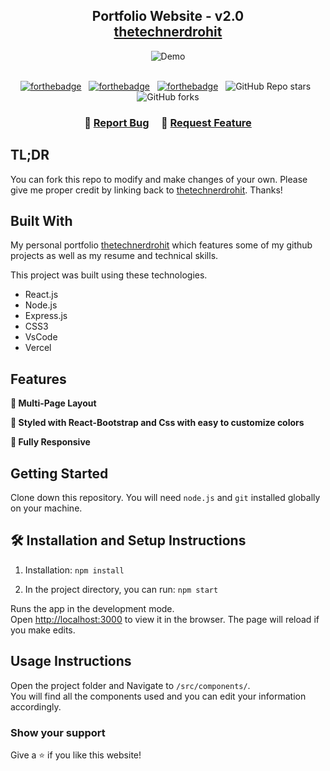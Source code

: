 <h2 align="center">
  Portfolio Website - v2.0<br/>
  <a href="https://thetechnerdrohit.netlify.app/" target="_blank">thetechnerdrohit</a>
</h2>
<div align="center">
  <img alt="Demo" src="./Images/readme-img1.png" />
</div>

<br/>

<center>

[![forthebadge](https://forthebadge.com/images/badges/built-with-love.svg)](https://forthebadge.com) &nbsp;
[![forthebadge](https://forthebadge.com/images/badges/made-with-javascript.svg)](https://forthebadge.com) &nbsp;
[![forthebadge](https://forthebadge.com/images/badges/open-source.svg)](https://forthebadge.com) &nbsp;
![GitHub Repo stars](https://img.shields.io/github/stars/thetechnerdrohit/portfolio-v2?color=red&logo=github&style=for-the-badge) &nbsp;
![GitHub forks](https://img.shields.io/github/forks/thetechnerdrohit/portfolio-v2?color=red&logo=github&style=for-the-badge)

</center>

<h3 align="center">
    🔹
    <a href="https://github.com/thetechnerdrohit/portfolio-v2/issues">Report Bug</a> &nbsp; &nbsp;
    🔹
    <a href="https://github.com/thetechnerdrohit/portfolio-v2/issues">Request Feature</a>
</h3>

## TL;DR

You can fork this repo to modify and make changes of your own. Please give me proper credit by linking back to [thetechnerdrohit](https://github.com/thetechnerdrohit/portfolio-v2/tree/v3-react). Thanks!

## Built With

My personal portfolio <a href="https://thetechnerdrohit.netlify.app/" target="_blank">thetechnerdrohit</a> which features some of my github projects as well as my resume and technical skills.<br/>

This project was built using these technologies.

- React.js
- Node.js
- Express.js
- CSS3
- VsCode
- Vercel

## Features

**📖 Multi-Page Layout**

**🎨 Styled with React-Bootstrap and Css with easy to customize colors**

**📱 Fully Responsive**

## Getting Started

Clone down this repository. You will need `node.js` and `git` installed globally on your machine.

## 🛠 Installation and Setup Instructions

1. Installation: `npm install`

2. In the project directory, you can run: `npm start`

Runs the app in the development mode.\
Open [http://localhost:3000](http://localhost:3000) to view it in the browser.
The page will reload if you make edits.

## Usage Instructions

Open the project folder and Navigate to `/src/components/`. <br/>
You will find all the components used and you can edit your information accordingly.

### Show your support

Give a ⭐ if you like this website!

<!-- <a href="https://www.buymeacoffee.com/soumyajit4419" target="_blank"><img src="https://cdn.buymeacoffee.com/buttons/v2/default-violet.png" alt="Buy Me A Coffee" height= "60px" width= "217px" ></a> -->
